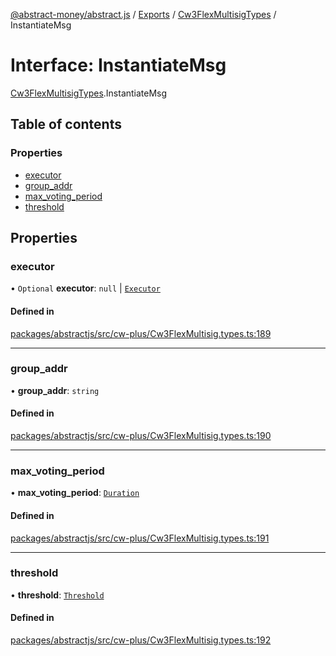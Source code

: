 [@abstract-money/abstract.js](../README.md) / [Exports](../modules.md) / [Cw3FlexMultisigTypes](../modules/Cw3FlexMultisigTypes.md) / InstantiateMsg

# Interface: InstantiateMsg

[Cw3FlexMultisigTypes](../modules/Cw3FlexMultisigTypes.md).InstantiateMsg

## Table of contents

### Properties

- [executor](Cw3FlexMultisigTypes.InstantiateMsg.md#executor)
- [group\_addr](Cw3FlexMultisigTypes.InstantiateMsg.md#group_addr)
- [max\_voting\_period](Cw3FlexMultisigTypes.InstantiateMsg.md#max_voting_period)
- [threshold](Cw3FlexMultisigTypes.InstantiateMsg.md#threshold)

## Properties

### executor

• `Optional` **executor**: ``null`` \| [`Executor`](../modules/Cw3FlexMultisigTypes.md#executor)

#### Defined in

[packages/abstractjs/src/cw-plus/Cw3FlexMultisig.types.ts:189](https://github.com/AbstractSDK/frontend/blob/07410073/packages/abstractjs/src/cw-plus/Cw3FlexMultisig.types.ts#L189)

___

### group\_addr

• **group\_addr**: `string`

#### Defined in

[packages/abstractjs/src/cw-plus/Cw3FlexMultisig.types.ts:190](https://github.com/AbstractSDK/frontend/blob/07410073/packages/abstractjs/src/cw-plus/Cw3FlexMultisig.types.ts#L190)

___

### max\_voting\_period

• **max\_voting\_period**: [`Duration`](../modules/Cw3FlexMultisigTypes.md#duration)

#### Defined in

[packages/abstractjs/src/cw-plus/Cw3FlexMultisig.types.ts:191](https://github.com/AbstractSDK/frontend/blob/07410073/packages/abstractjs/src/cw-plus/Cw3FlexMultisig.types.ts#L191)

___

### threshold

• **threshold**: [`Threshold`](../modules/Cw3FlexMultisigTypes.md#threshold)

#### Defined in

[packages/abstractjs/src/cw-plus/Cw3FlexMultisig.types.ts:192](https://github.com/AbstractSDK/frontend/blob/07410073/packages/abstractjs/src/cw-plus/Cw3FlexMultisig.types.ts#L192)
